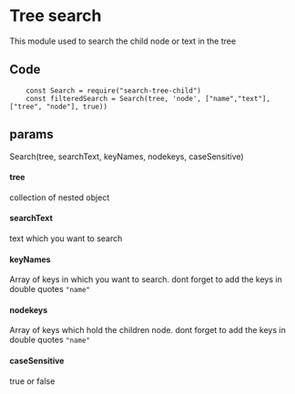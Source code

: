 # Tree search
This module used to search the child node or text in the tree

## Code
```
    const Search = require("search-tree-child")
    const filteredSearch = Search(tree, 'node', ["name","text"], ["tree", "node"], true))
```

## params
Search(tree, searchText, keyNames, nodekeys, caseSensitive)

#### tree
collection of nested object

#### searchText
text which you want to search

#### keyNames
Array of keys in which you want to search. dont forget to add the keys in double quotes
`"name"`

#### nodekeys
Array of keys which hold the children node.
dont forget to add the keys in double quotes
`"name"`

#### caseSensitive
true or false